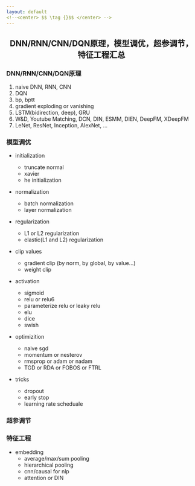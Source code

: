 ```yaml
---
layout: default
<!--<center> $$ \tag {}$$ </center> -->
---
```


## <center> DNN/RNN/CNN/DQN原理，模型调优，超参调节，特征工程汇总 </center>

### DNN/RNN/CNN/DQN原理
1. naive DNN, RNN, CNN
2. DQN
3. bp, bptt
4. gradient exploding or vanishing
5. LSTM(bidirection, deep), GRU
6. W&D, Youtube Matching, DCN, DIN, ESMM, DIEN, DeepFM, XDeepFM
7. LeNet, ResNet, Inception, AlexNet, ...


### 模型调优
- initialization
	- truncate normal
	- xavier
	- he initialization

- normalization
	- batch normalization
	- layer normalization

- regularization
	- L1 or L2 regularization
	- elastic(L1 and L2) regularization

- clip values
	- gradient clip (by norm, by global, by value...)
	- weight clip

- activation
	- sigmoid
	- relu or relu6
	- parameterize relu or leaky relu
	- elu
	- dice
	- swish

- optimizition
	- naive sgd
	- momentum or nesterov
	- rmsprop or adam or nadam
	- TGD or RDA or FOBOS or FTRL

- tricks
	- dropout
	- early stop
	- learning rate scheduale

### 超参调节

### 特征工程
- embedding
	- average/max/sum pooling
	- hierarchical pooling
	- cnn/causal for nlp
	- attention or DIN
